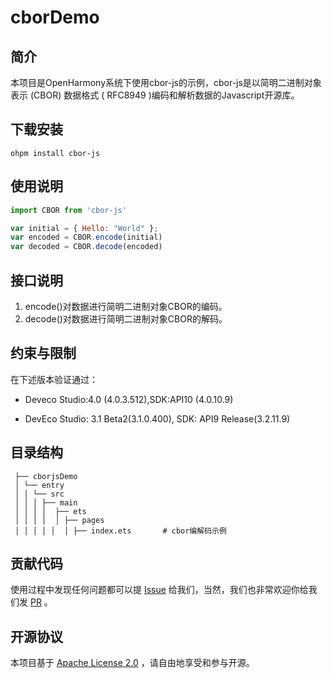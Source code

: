 # cborDemo

## 简介

本项目是OpenHarmony系统下使用cbor-js的示例，cbor-js是以简明二进制对象表示 (CBOR) 数据格式 ( RFC8949 )编码和解析数据的Javascript开源库。

## 下载安装

```
ohpm install cbor-js
```

## 使用说明

```javascript
import CBOR from 'cbor-js'

var initial = { Hello: "World" };
var encoded = CBOR.encode(initial)
var decoded = CBOR.decode(encoded)
```

## 接口说明
1. encode()对数据进行简明二进制对象CBOR的编码。
2. decode()对数据进行简明二进制对象CBOR的解码。

## 约束与限制

在下述版本验证通过：
- Deveco Studio:4.0 (4.0.3.512),SDK:API10 (4.0.10.9)

- DevEco Studio: 3.1 Beta2(3.1.0.400), SDK: API9 Release(3.2.11.9)

## 目录结构

```
 ├── cborjsDemo
 │ └── entry
 │ │ └── src
 │ │ │ ├── main
 │ │ │ │  ├── ets
 │ │ │ │  │ ├── pages        
 │ │ │ │ │  │ ├── index.ets       # cbor编解码示例
```

## 贡献代码
使用过程中发现任何问题都可以提 [Issue](https://gitee.com/openharmony-tpc/openharmony_tpc_samples/issues) 给我们，当然，我们也非常欢迎你给我们发 [PR](https://gitee.com/openharmony-tpc/openharmony_tpc_samples/pulls) 。

## 开源协议
本项目基于 [Apache License 2.0](https://gitee.com/openharmony-tpc/cborjsDemo/blob/master/LICENSE) ，请自由地享受和参与开源。